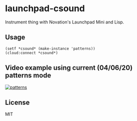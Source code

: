 # launchpad-csound

Instrument thing with Novation's Launchpad Mini and Lisp.

## Usage

``` common-lisp
(setf *csound* (make-instance 'patterns))
(cloud:connect *csound*)
```

## Video example using current (04/06/20) patterns mode

[![patterns](https://img.youtube.com/vi/ogdnxAm13zo/0.jpg)](https://www.youtube.com/watch?v=ogdnxAm13zo)

## License

MIT

